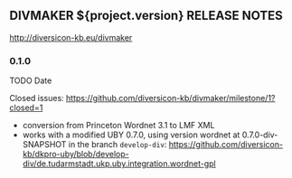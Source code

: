 
DIVMAKER ${project.version} RELEASE NOTES
-----------------------------------

http://diversicon-kb.eu/divmaker  


### 0.1.0

TODO Date  
 
Closed issues: https://github.com/diversicon-kb/divmaker/milestone/1?closed=1

- conversion from Princeton Wordnet 3.1 to LMF XML
- works with a modified UBY 0.7.0, using version wordnet at 0.7.0-div-SNAPSHOT in the branch `develop-div`: 
https://github.com/diversicon-kb/dkpro-uby/blob/develop-div/de.tudarmstadt.ukp.uby.integration.wordnet-gpl
